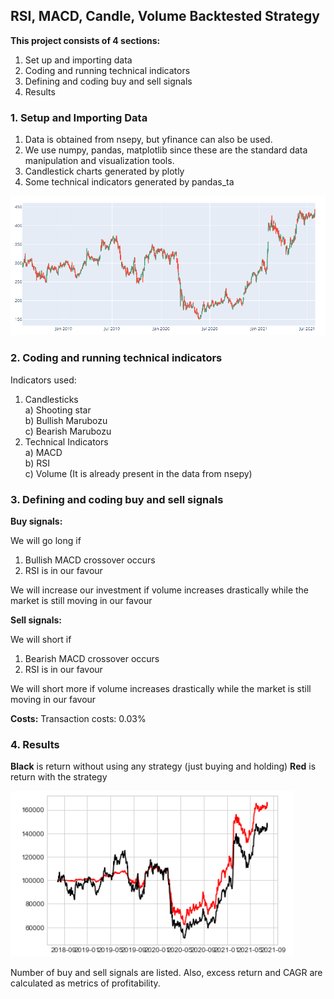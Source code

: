 ## RSI, MACD, Candle, Volume Backtested Strategy
**This project consists of 4 sections:**
1) Set up and importing data
2) Coding and running technical indicators
3) Defining and coding buy and sell signals
4) Results

### 1. Setup and Importing Data
1) Data is obtained from nsepy, but yfinance can also be used.
2) We use numpy, pandas, matplotlib since these are the standard data manipulation and visualization tools.
3) Candlestick charts generated by plotly
4) Some technical indicators generated by pandas_ta

![](imgs\candlechart.png)

### 2. Coding and running technical indicators
Indicators used:
1) Candlesticks  
a) Shooting star  
b) Bullish Marubozu  
c) Bearish Marubozu
2) Technical Indicators  
a) MACD  
b) RSI  
c) Volume (It is already present in the data from nsepy)

### 3. Defining and coding buy and sell signals
**Buy signals:**

We will go long if
1) Bullish MACD crossover occurs  
2) RSI is in our favour

We will increase our investment if volume increases drastically while the market is still moving in our favour

**Sell signals:**

We will short if

1) Bearish MACD crossover occurs  
2) RSI is in our favour

We will short more if volume increases drastically while the market is still moving in our favour

**Costs:**
Transaction costs: 0.03%

### 4. Results
**Black** is return without using any strategy (just buying and holding)
**Red** is return with the strategy

![](imgs\returnchart.png)

Number of buy and sell signals are listed.
Also, excess return and CAGR are calculated as metrics of profitability.
